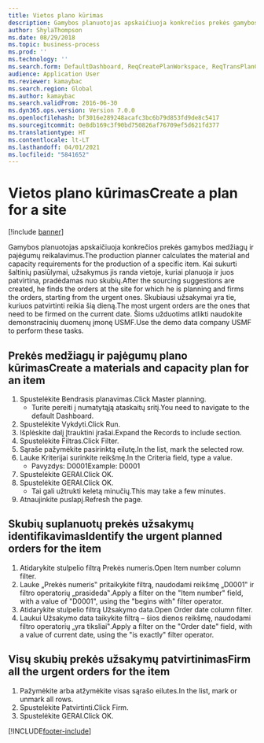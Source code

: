 ```yaml
---
title: Vietos plano kūrimas
description: Gamybos planuotojas apskaičiuoja konkrečios prekės gamybos medžiagų ir pajėgumų reikalavimus.
author: ShylaThompson
ms.date: 08/29/2018
ms.topic: business-process
ms.prod: ''
ms.technology: ''
ms.search.form: DefaultDashboard, ReqCreatePlanWorkspace, ReqTransPlanCard, ReqTransPOUrgentFormPart, SysQueryForm
audience: Application User
ms.reviewer: kamaybac
ms.search.region: Global
ms.author: kamaybac
ms.search.validFrom: 2016-06-30
ms.dyn365.ops.version: Version 7.0.0
ms.openlocfilehash: bf3016e289248acafc3bc6b79d853fd9de8c5417
ms.sourcegitcommit: 0e8db169c3f90bd750826af76709ef5d621fd377
ms.translationtype: HT
ms.contentlocale: lt-LT
ms.lasthandoff: 04/01/2021
ms.locfileid: "5841652"
---
```

# <a name="create-a-plan-for-a-site"></a><span data-ttu-id="7f8e8-103">Vietos plano kūrimas</span><span class="sxs-lookup"><span data-stu-id="7f8e8-103">Create a plan for a site</span></span>

[!include [banner](../../includes/banner.md)]

<span data-ttu-id="7f8e8-104">Gamybos planuotojas apskaičiuoja konkrečios prekės gamybos medžiagų ir pajėgumų reikalavimus.</span><span class="sxs-lookup"><span data-stu-id="7f8e8-104">The production planner calculates the material and capacity requirements for the production of a specific item.</span></span> <span data-ttu-id="7f8e8-105">Kai sukurti šaltinių pasiūlymai, užsakymus jis randa vietoje, kuriai planuoja ir juos patvirtina, pradėdamas nuo skubių.</span><span class="sxs-lookup"><span data-stu-id="7f8e8-105">After the sourcing suggestions are created, he finds the orders at the site for which he is planning and firms the orders, starting from the urgent ones.</span></span> <span data-ttu-id="7f8e8-106">Skubiausi užsakymai yra tie, kuriuos patvirtinti reikia šią dieną.</span><span class="sxs-lookup"><span data-stu-id="7f8e8-106">The most urgent orders are the ones that need to be firmed on the current date.</span></span> <span data-ttu-id="7f8e8-107">Šioms užduotims atlikti naudokite demonstracinių duomenų įmonę USMF.</span><span class="sxs-lookup"><span data-stu-id="7f8e8-107">Use the demo data company USMF to perform these tasks.</span></span>


## <a name="create-a-materials-and-capacity-plan-for-an-item"></a><span data-ttu-id="7f8e8-108">Prekės medžiagų ir pajėgumų plano kūrimas</span><span class="sxs-lookup"><span data-stu-id="7f8e8-108">Create a materials and capacity plan for an item</span></span>
1. <span data-ttu-id="7f8e8-109">Spustelėkite Bendrasis planavimas.</span><span class="sxs-lookup"><span data-stu-id="7f8e8-109">Click Master planning.</span></span>
    * <span data-ttu-id="7f8e8-110">Turite pereiti į numatytąją ataskaitų sritį.</span><span class="sxs-lookup"><span data-stu-id="7f8e8-110">You need to navigate to the default Dashboard.</span></span>  
2. <span data-ttu-id="7f8e8-111">Spustelėkite Vykdyti.</span><span class="sxs-lookup"><span data-stu-id="7f8e8-111">Click Run.</span></span>
3. <span data-ttu-id="7f8e8-112">Išplėskite dalį Įtrauktini įrašai.</span><span class="sxs-lookup"><span data-stu-id="7f8e8-112">Expand the Records to include section.</span></span>
4. <span data-ttu-id="7f8e8-113">Spustelėkite Filtras.</span><span class="sxs-lookup"><span data-stu-id="7f8e8-113">Click Filter.</span></span>
5. <span data-ttu-id="7f8e8-114">Sąraše pažymėkite pasirinktą eilutę.</span><span class="sxs-lookup"><span data-stu-id="7f8e8-114">In the list, mark the selected row.</span></span>
6. <span data-ttu-id="7f8e8-115">Lauke Kriterijai surinkite reikšmę.</span><span class="sxs-lookup"><span data-stu-id="7f8e8-115">In the Criteria field, type a value.</span></span>
    * <span data-ttu-id="7f8e8-116">Pavyzdys: D0001</span><span class="sxs-lookup"><span data-stu-id="7f8e8-116">Example: D0001</span></span>  
7. <span data-ttu-id="7f8e8-117">Spustelėkite GERAI.</span><span class="sxs-lookup"><span data-stu-id="7f8e8-117">Click OK.</span></span>
8. <span data-ttu-id="7f8e8-118">Spustelėkite GERAI.</span><span class="sxs-lookup"><span data-stu-id="7f8e8-118">Click OK.</span></span>
    * <span data-ttu-id="7f8e8-119">Tai gali užtrukti keletą minučių.</span><span class="sxs-lookup"><span data-stu-id="7f8e8-119">This may take a few minutes.</span></span>  
9. <span data-ttu-id="7f8e8-120">Atnaujinkite puslapį.</span><span class="sxs-lookup"><span data-stu-id="7f8e8-120">Refresh the page.</span></span>

## <a name="identify-the-urgent-planned-orders-for-the-item"></a><span data-ttu-id="7f8e8-121">Skubių suplanuotų prekės užsakymų identifikavimas</span><span class="sxs-lookup"><span data-stu-id="7f8e8-121">Identify the urgent planned orders for the item</span></span>
1. <span data-ttu-id="7f8e8-122">Atidarykite stulpelio filtrą Prekės numeris.</span><span class="sxs-lookup"><span data-stu-id="7f8e8-122">Open Item number column filter.</span></span>
2. <span data-ttu-id="7f8e8-123">Lauke „Prekės numeris‟ pritaikykite filtrą, naudodami reikšmę „D0001‟ ir filtro operatorių „prasideda‟.</span><span class="sxs-lookup"><span data-stu-id="7f8e8-123">Apply a filter on the "Item number" field, with a value of "D0001", using the "begins with" filter operator.</span></span>
3. <span data-ttu-id="7f8e8-124">Atidarykite stulpelio filtrą Užsakymo data.</span><span class="sxs-lookup"><span data-stu-id="7f8e8-124">Open Order date column filter.</span></span>
4. <span data-ttu-id="7f8e8-125">Laukui Užsakymo data taikykite filtrą – šios dienos reikšmę, naudodami filtro operatorių „yra tiksliai‟.</span><span class="sxs-lookup"><span data-stu-id="7f8e8-125">Apply a filter on the "Order date" field, with a value of current date, using the "is exactly" filter operator.</span></span>

## <a name="firm-all-the-urgent-orders-for-the-item"></a><span data-ttu-id="7f8e8-126">Visų skubių prekės užsakymų patvirtinimas</span><span class="sxs-lookup"><span data-stu-id="7f8e8-126">Firm all the urgent orders for the item</span></span>
1. <span data-ttu-id="7f8e8-127">Pažymėkite arba atžymėkite visas sąrašo eilutes.</span><span class="sxs-lookup"><span data-stu-id="7f8e8-127">In the list, mark or unmark all rows.</span></span>
2. <span data-ttu-id="7f8e8-128">Spustelėkite Patvirtinti.</span><span class="sxs-lookup"><span data-stu-id="7f8e8-128">Click Firm.</span></span>
3. <span data-ttu-id="7f8e8-129">Spustelėkite GERAI.</span><span class="sxs-lookup"><span data-stu-id="7f8e8-129">Click OK.</span></span>



[!INCLUDE[footer-include](../../../includes/footer-banner.md)]